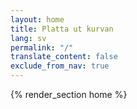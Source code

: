 ```yaml
---
layout: home
title: Platta ut kurvan
lang: sv
permalink: "/"
translate_content: false
exclude_from_nav: true
---
```



{% render_section home %}

